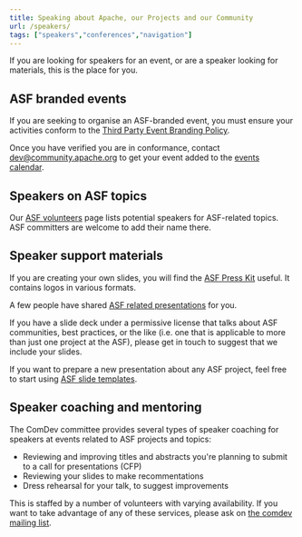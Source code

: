 ```yaml
---
title: Speaking about Apache, our Projects and our Community
url: /speakers/
tags: ["speakers","conferences","navigation"]
---
```


If you are looking for speakers for an event, or are a speaker looking for 
materials, this is the place for you.

## ASF branded events

If you are seeking to organise an ASF-branded event, you must ensure your activities 
conform to the
[Third Party Event Branding Policy](https://www.apache.org/foundation/marks/events.html). 

Once you have verified you are in conformance, contact dev@community.apache.org to get your event added to
the [events calendar](https://events.apache.org/).

## Speakers on ASF topics

Our [ASF volunteers](/contributors/asf-volunteers.html) page lists potential speakers
for ASF-related topics. ASF committers are welcome to add their name there.

## Speaker support materials

If you are creating your own slides, you will find the
[ASF Press Kit](https://www.apache.org/foundation/press/kit/)
useful. It contains logos in various formats.

A few people have shared [ASF related presentations](slides.html) for you.

If you have a slide deck under a permissive license 
that talks about ASF communities, best practices, or the like 
(i.e. one that is applicable to more than just one project 
at the ASF), please get in touch to suggest that we include your slides.

If you want to prepare a new presentation about any ASF project, feel free to start using [ASF slide templates](https://svn.apache.org/repos/asf/comdev/slide-templates/).

## Speaker coaching and mentoring

The ComDev committee provides several types of speaker coaching for
speakers at events related to ASF projects and topics:

* Reviewing and improving titles and abstracts you're planning to submit
  to a call for presentations (CFP)
* Reviewing your slides to make recommentations
* Dress rehearsal for your talk, to suggest improvements

This is staffed by a number of volunteers with varying availability. If
you want to take advantage of any of these services, please ask on [the
comdev mailing list](https://lists.apache.org/list?dev@community.apache.org).
